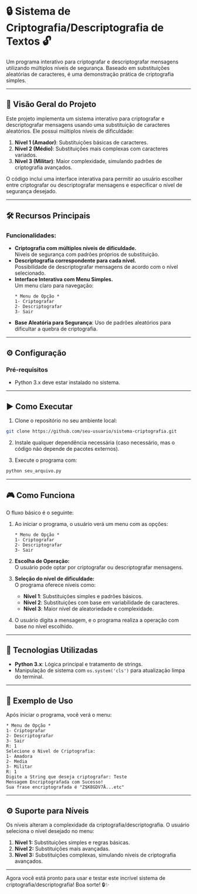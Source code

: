 # 🔒 **Sistema de Criptografia/Descriptografia de Textos** 🔓

Um programa interativo para criptografar e descriptografar mensagens utilizando múltiplos níveis de segurança. Baseado em substituições aleatórias de caracteres, é uma demonstração prática de criptografia simples.

---

## 🚀 **Visão Geral do Projeto**

Este projeto implementa um sistema interativo para criptografar e descriptografar mensagens usando uma substituição de caracteres aleatórios. Ele possui múltiplos níveis de dificuldade:

1. **Nível 1 (Amador)**: Substituições básicas de caracteres.
2. **Nível 2 (Médio)**: Substituições mais complexas com caracteres variados.
3. **Nível 3 (Militar)**: Maior complexidade, simulando padrões de criptografia avançados.

O código inclui uma interface interativa para permitir ao usuário escolher entre criptografar ou descriptografar mensagens e especificar o nível de segurança desejado.

---

## 🛠️ **Recursos Principais**

### Funcionalidades:
- **Criptografia com múltiplos níveis de dificuldade.**  
  Níveis de segurança com padrões próprios de substituição.
- **Descriptografia correspondente para cada nível.**  
  Possibilidade de descriptografar mensagens de acordo com o nível selecionado.
- **Interface Interativa com Menu Simples.**  
  Um menu claro para navegação:
  ```
  * Menu de Opção *
  1- Criptografar
  2- Descriptografar
  3- Sair
  ```
- **Base Aleatória para Segurança**: Uso de padrões aleatórios para dificultar a quebra de criptografia.

---

## ⚙️ **Configuração**

### Pré-requisitos
- Python 3.x deve estar instalado no sistema.

---

## ▶️ **Como Executar**

1. Clone o repositório no seu ambiente local:
```bash
git clone https://github.com/seu-usuario/sistema-criptografia.git
```

2. Instale qualquer dependência necessária (caso necessário, mas o código não depende de pacotes externos).

3. Execute o programa com:
```bash
python seu_arquivo.py
```

---

## 🎮 **Como Funciona**

O fluxo básico é o seguinte:

1. Ao iniciar o programa, o usuário verá um menu com as opções:  
   ```
   * Menu de Opção *
   1- Criptografar
   2- Descriptografar
   3- Sair
   ```

2. **Escolha de Operação:**  
   O usuário pode optar por criptografar ou descriptografar mensagens.

3. **Seleção do nível de dificuldade:**  
   O programa oferece níveis como:
   - **Nível 1**: Substituições simples e padrões básicos.
   - **Nível 2**: Substituições com base em variabilidade de caracteres.
   - **Nível 3**: Maior nível de aleatoriedade e complexidade.

4. O usuário digita a mensagem, e o programa realiza a operação com base no nível escolhido.

---

## 💬 **Tecnologias Utilizadas**

- **Python 3.x**: Lógica principal e tratamento de strings.
- Manipulação de sistema com `os.system('cls')` para atualização limpa do terminal.

---

## 💬 **Exemplo de Uso**

Após iniciar o programa, você verá o menu:

```
* Menu de Opção *
1- Criptografar
2- Descriptografar
3- Sair
R: 1
Selecione o Nivel de Criptografia:
1- Amadora
2- Media
3- Militar
R: 1
Digite a String que deseja criptografar: Teste
Mensagem Encriptografada com Sucesso!
Sua frase encriptografada é "Z$K8GDV7Â...etc"
```

---

## ⚙️ **Suporte para Níveis**

Os níveis alteram a complexidade da criptografia/descriptografia. O usuário seleciona o nível desejado no menu:

1. **Nível 1:** Substituições simples e regras básicas.
2. **Nível 2:** Substituições mais avançadas.
3. **Nível 3:** Substituições complexas, simulando níveis de criptografia avançados.

---

Agora você está pronto para usar e testar este incrível sistema de criptografia/descriptografia! Boa sorte! 🔒✨